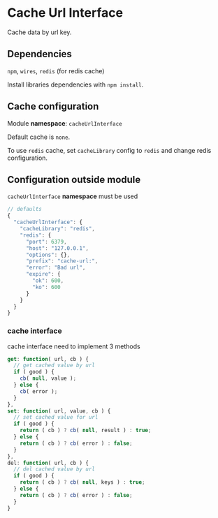 # Cache Url Interface

Cache data by url key.

## Dependencies

`npm`, `wires`, `redis` (for redis cache)

Install libraries dependencies with ```npm install```.

## Cache configuration

Module **namespace**: `cacheUrlInterface`

Default cache is `none`.

To use `redis` cache, set `cacheLibrary` config to `redis` and change redis configuration.

## Configuration outside module

`cacheUrlInterface` **namespace** must be used

```javascript
// defaults
{
  "cacheUrlInterface": {
    "cacheLibrary": "redis",
    "redis": {
      "port": 6379,
      "host": "127.0.0.1",
      "options": {},
      "prefix": "cache-url:",
      "error": "Bad url",
      "expire": {
        "ok": 600,
        "ko": 600
      }
    }
  }
}
```


### cache interface

cache interface need to implement 3 methods

```javascript
get: function( url, cb ) {
  // get cached value by url
  if ( good ) {
    cb( null, value );
  } else {
    cb( error );
  }
},
set: function( url, value, cb ) {
  // set cached value for url
  if ( good ) {
    return ( cb ) ? cb( null, result ) : true;
  } else {
    return ( cb ) ? cb( error ) : false;
  }
},
del: function( url, cb ) {
  // del cached value by url
  if ( good ) {
    return ( cb ) ? cb( null, keys ) : true;
  } else {
    return ( cb ) ? cb( error ) : false;
  }
}
```
